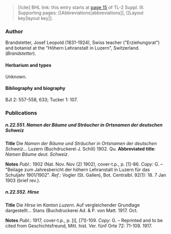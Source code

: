 > [!cite] BHL link: this entry starts at [page 15](https://www.biodiversitylibrary.org/item/103861#page/25/mode/1up) of TL-2 Suppl. III.
> Supporting pages: [[Abbreviations|abbreviations]], [[Layout key|layout key]].

### Author

Brandstetter, Josef Leopold (1831-1924), Swiss teacher ("Erziehungsrat") and botanist at the "Höhern Lehranstalt in Luzern", Switzerland. (*Brandstetter*).

#### Herbarium and types

Unknown.

#### Bibliography and biography

BJI 2: 557-558, 633; Tucker 1: 107.

### Publications

##### n.22.551. Namen der Bäume und Sträucher in Ortsnamen der deutschen Schweiz

**Title**
Die *Namen der Bäume und Sträucher in Ortsnamen der deutschen Schweiz*... Luzern (Buchdruckerei J. Schill) 1902. Qu.
**Abbreviated title**: *Namen Bäume deut. Schweiz*.

**Notes**
*Publ*.: 1902 (Nat. Nov. Nov (2) 1902), cover-t.p., p. \[1\]-86. *Copy*: G. – "Beilage zum Jahresbericht der höhern Lehranstalt in Luzern für das Schuljahr 1901/1902".
*Ref*.: Vogler (St. Gallen), Bot. Centralbl. 92(1): 18. 7 Jan 1903 (brief rev.).

##### n.22.552. Hirse

**Title**
Die *Hirse* im *Kanton Luzern*. Auf vergleichender Grundlage dargestellt... Stans (Buchdruckerei Ad. & P. von Matt. 1917. Oct.

**Notes**
*Publ*.: 1917, cover-t.p., p. \[i\], \[71\]-109. *Copy*: G. – Reprinted and to be cited from Geschichtsfreund, Mitt. hist. Ver. fünf Orte 72: 71-109. 1917.

